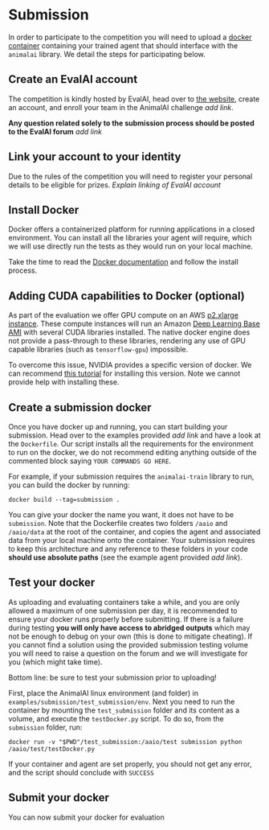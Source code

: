 # Submission

In order to participate to the competition you will need to upload a [docker container](https://docs.docker.com/get-started/) 
containing your trained agent that should interface with the `animalai` library. We detail the steps for participating 
below.

## Create an EvalAI account

The competition is kindly hosted by EvalAI, head over to [the website](https://evalai.cloudcv.org/), create an account, 
and enroll your team in the AnimalAI challenge _add link_.

**Any question related solely to the submission process should be posted to the EvalAI forum** _add link_

## Link your account to your identity

Due to the rules of the competition you will need to register your personal details to be eligible for prizes. _Explain 
linking of EvalAI account_

## Install Docker

Docker offers a containerized platform for running applications in a closed environment. You can install all the libraries your agent will require, which we will use directly run the tests as they would run on your local machine.

Take the time to read the [Docker documentation](https://docs.docker.com/get-started/) and follow the install process.

## Adding CUDA capabilities to Docker (optional)

As part of the evaluation we offer GPU compute on an AWS 
[p2.xlarge instance](https://aws.amazon.com/ec2/instance-types/p2/). These compute instances will run an Amazon 
[Deep Learning Base AMI](https://aws.amazon.com/marketplace/pp/B077GCZ4GR) with several CUDA libraries installed. The 
native docker engine does not provide a pass-through to these libraries, rendering any use of GPU capable libraries (such as `tensorflow-gpu`) impossible.

To overcome this issue, NVIDIA provides a specific version of docker. We can recommend 
[this tutorial](https://marmelab.com/blog/2018/03/21/using-nvidia-gpu-within-docker-container.html#installing-nvidia-docker) for installing this version. Note we cannot provide help with installing these.

## Create a submission docker

Once you have docker up and running, you can start building your submission. Head over to the examples provided _add link_ and have a look at the `Dockerfile`. Our script installs all the requirements for the environment to run on the docker, we do not recommend editing anything outside of the commented block saying `YOUR COMMANDS GO HERE`.

For example, if your submission requires the `animalai-train` library to run, you can build the docker by running:

```
docker build --tag=submission .
```

You can give your docker the name you want, it does not have to be `submission`. Note that the Dockerfile creates two 
folders `/aaio` and `/aaio/data` at the root of the container, and copies the agent and associated data from your local 
machine onto the container. Your submission requires to keep this architecture and any reference to these folders in 
your code **should use absolute paths** (see the example agent provided _add link_).


## Test your docker

As uploading and evaluating containers take a while, and you are only allowed a maximum of one submission per day, it is recommended to ensure your docker runs properly before submitting. If there is a failure during testing **you will only have access to abridged outputs** which may not be enough to debug on your own (this is done to mitigate cheating). If you cannot find a solution using the provided submission testing volume you will need to raise a question on the forum and we will investigate for you (which might take time).

Bottom line: be sure to test your submission prior to uploading!

First, place the AnimalAI linux environment (and folder) in `examples/submission/test_submission/env`. Next you need to  run the container by mounting the `test_submission` folder and its content as a volume, and execute the `testDocker.py` 
script. To do so, from the `submission` folder, run:


```
docker run -v "$PWD"/test_submission:/aaio/test submission python /aaio/test/testDocker.py 
```

If your container and agent are set properly, you should not get any error, and the script should conclude with `SUCCESS`

## Submit your docker

You can now submit your docker for evaluation
